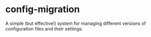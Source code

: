 # config-migration
A simple (but effective!) system for managing different versions of configuration files and their settings.
